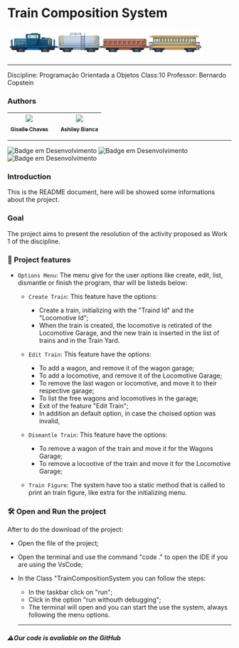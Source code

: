 <h1 > Train Composition System </h1>
<img src="img.jpg">
<hr>

Discipline: Programação Orientada a Objetos
Class:10
Professor: Bernardo Copstein

### Authors

| [<img loading="lazy" src="https://avatars.githubusercontent.com/u/37356058?v=4" width=115><br><sub>Giselle Chaves</sub>](https://github.com/GiselleChaves) |     | [<img loading="lazy" src="https://avatars.githubusercontent.com/u/97049778?v=4" width=115><br><sub>Ashiley Bianca</sub>](https://github.com/ashileybianca) |
| :--------------------------------------------------------------------------------------------------------------------------------------------------------: | :-: | :--------------------------------------------------------------------------------------------------------------------------------------------------------: |

<hr>

![Badge em Desenvolvimento](http://img.shields.io/static/v1?label=STATUS&message=FINALIZADO&color=GREEN&style=for-the-badge) ![Badge em Desenvolvimento](http://img.shields.io/static/v1?label=LINGUAGEM&message=JAVA&color=GREEN&style=for-the-badge) ![Badge em Desenvolvimento](http://img.shields.io/static/v1?label=LICENÇA&message=MIT&color=GREEN&style=for-the-badge)

### Introduction

This is the README document, here will be showed some informations about the project.

### Goal

The project aims to present the resolution of the activity proposed as Work 1 of the discipline.

### :hammer: Project features

- `Options Menu`: The menu give for the user options like create, edit, list, dismantle or finish the program, thar will be listeds below:

  - `Create Train`: This feature have the options:

    - Create a train, initializing with the "Traind Id" and the "Locomotive Id";
    - When the train is created, the locomotive is retirated of the Locomotive Garage, and the new train is inserted in the list of trains and in the Train Yard.

  - `Edit Train`: This feature have the options:

    - To add a wagon, and remove it of the wagon garage;
    - To add a locomotive, and remove it of the Locomotive Garage;
    - To remove the last wagon or locomotive, and move it to their respective garage;
    - To list the free wagons and locomotives in the garage;
    - Exit of the feature "Edit Train";
    - In addition an default option, in case the choised option was invalid,

  - `Dismantle Train`: This feature have the options:

    - To remove a wagon of the train and move it for the Wagons Garage;
    - To remove a locootive of the train and move it for the Locomotive Garage;

  - `Train Figure`: The system have too a static method that is called to print an train figure, like extra for the initializing menu.

### 🛠️ Open and Run the project

After to do the download of the project:

- Open the file of the project;
- Open the terminal and use the command "code ." to open the IDE if you are using the VsCode;
- In the Class "TrainCompositionSystem you can follow the steps:

  - In the taskbar click on "run";
  - Click in the option "run withouth debugging";
  - The terminal will open and you can start the use the system, always following the menu options.
  <hr>

##### ⚠️Our code is avaliable on the GitHub
